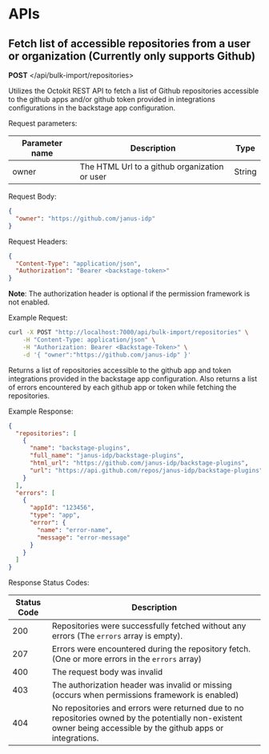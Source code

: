 # APIs

## Fetch list of accessible repositories from a user or organization (Currently only supports Github)

**POST** </api/bulk-import/repositories>

Utilizes the Octokit REST API to fetch a list of Github repositories accessible to the github apps and/or github token provided in integrations configurations in the backstage app configuration.

Request parameters:

| Parameter name | Description                                   | Type   |
| -------------- | --------------------------------------------- | ------ |
| owner          | The HTML Url to a github organization or user | String |

Request Body:

```json
{
  "owner": "https://github.com/janus-idp"
}
```

Request Headers:

```json
{
  "Content-Type": "application/json",
  "Authorization": "Bearer <backstage-token>"
}
```

**Note**: The authorization header is optional if the permission framework is not enabled.

Example Request:

```bash
curl -X POST "http://localhost:7000/api/bulk-import/repositories" \
    -H "Content-Type: application/json" \
    -H "Authorization: Bearer <Backstage-Token>" \
    -d '{ "owner":"https://github.com/janus-idp" }'
```

Returns a list of repositories accessible to the github app and token integrations provided in the backstage app configuration. Also returns a list of errors encountered by each github app or token while fetching the repositories.

Example Response:

```json
{
  "repositories": [
    {
      "name": "backstage-plugins",
      "full_name": "janus-idp/backstage-plugins",
      "html_url": "https://github.com/janus-idp/backstage-plugins",
      "url": "https://api.github.com/repos/janus-idp/backstage-plugins"
    }
  ],
  "errors": [
    {
      "appId": "123456",
      "type": "app",
      "error": {
        "name": "error-name",
        "message": "error-message"
      }
    }
  ]
}
```

Response Status Codes:

| Status Code | Description                                                                                                                                                      |
| ----------- | ---------------------------------------------------------------------------------------------------------------------------------------------------------------- |
| 200         | Repositories were successfully fetched without any errors (The `errors` array is empty).                                                                         |
| 207         | Errors were encountered during the repository fetch. (One or more errors in the `errors` array)                                                                  |
| 400         | The request body was invalid                                                                                                                                     |
| 403         | The authorization header was invalid or missing (occurs when permissions framework is enabled)                                                                   |
| 404         | No repositories and errors were returned due to no repositories owned by the potentially non-existent owner being accessible by the github apps or integrations. |
